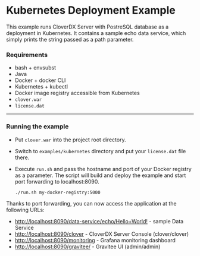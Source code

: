 # Kubernetes Deployment Example

This example runs CloverDX Server with PostreSQL database as a deployment in Kubernetes.
It contains a sample echo data service, which simply prints the string passed as a path parameter.

### Requirements
* bash + envsubst
* Java
* Docker + docker CLI
* Kubernetes + kubectl
* Docker image registry accessible from Kubernetes
* ``clover.war``
* ``license.dat``

---

### Running the example

* Put ``clover.war`` into the project root directory.
* Switch to ``examples/kubernetes`` directory and put your ``license.dat`` file there.
* Execute `run.sh` and pass the hostname and port of your Docker registry as a parameter. The script will build and deploy the example and start port forwarding to localhost:8090.

    ```
    ./run.sh my-docker-registry:5000
    ```

Thanks to port forwarding, you can now access the application at the following URLs:

* <http://localhost:8090/data-service/echo/Hello+World!> - sample Data Service
* <http://localhost:8090/clover> - CloverDX Server Console (clover/clover)
* <http://localhost:8090/monitoring> - Grafana monitoring dashboard
* <http://localhost:8090/gravitee/> - Gravitee UI (admin/admin)

